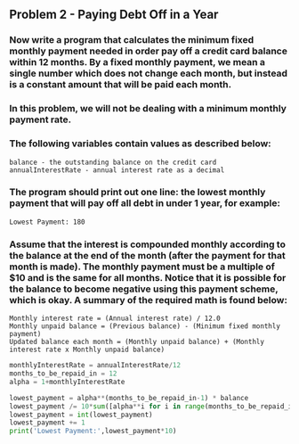 ## Problem 2 - Paying Debt Off in a Year

### Now write a program that calculates the minimum fixed monthly payment needed in order pay off a credit card balance within 12 months. By a fixed monthly payment, we mean a single number which does not change each month, but instead is a constant amount that will be paid each month.

### In this problem, we will not be dealing with a minimum monthly payment rate.
### The following variables contain values as described below:

```
balance - the outstanding balance on the credit card
annualInterestRate - annual interest rate as a decimal
```

### The program should print out one line: the lowest monthly payment that will pay off all debt in under 1 year, for example:
```
Lowest Payment: 180 
```

### Assume that the interest is compounded monthly according to the balance at the end of the month (after the payment for that month is made). The monthly payment must be a multiple of $10 and is the same for all months. Notice that it is possible for the balance to become negative using this payment scheme, which is okay. A summary of the required math is found below:
```
Monthly interest rate = (Annual interest rate) / 12.0
Monthly unpaid balance = (Previous balance) - (Minimum fixed monthly payment)
Updated balance each month = (Monthly unpaid balance) + (Monthly interest rate x Monthly unpaid balance)
```

```py
monthlyInterestRate = annualInterestRate/12
months_to_be_repaid_in = 12
alpha = 1+monthlyInterestRate

lowest_payment = alpha**(months_to_be_repaid_in-1) * balance
lowest_payment /= 10*sum([alpha**i for i in range(months_to_be_repaid_in-1+1)])
lowest_payment = int(lowest_payment)
lowest_payment += 1
print('Lowest Payment:',lowest_payment*10)
```